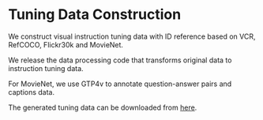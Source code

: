 # Tuning Data Construction

We construct visual instruction tuning data with ID reference based on VCR, RefCOCO, Flickr30k and MovieNet.

We release the data processing code that transforms original data to instruction tuning data.

For MovieNet, we use GTP4v to annotate question-answer pairs and captions data.

The generated tuning data can be downloaded from [here]().